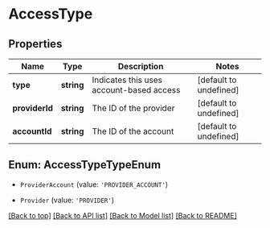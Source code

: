 # AccessType

## Properties

|Name | Type | Description | Notes|
|------------ | ------------- | ------------- | -------------|
|**type** | **string** | Indicates this uses account-based access | [default to undefined]|
|**providerId** | **string** | The ID of the provider | [default to undefined]|
|**accountId** | **string** | The ID of the account | [default to undefined]|


## Enum: AccessTypeTypeEnum


* `ProviderAccount` (value: `'PROVIDER_ACCOUNT'`)

* `Provider` (value: `'PROVIDER'`)





[[Back to top]](#) [[Back to API list]](../../README.md#documentation-for-api-endpoints) [[Back to Model list]](../../README.md#documentation-for-models) [[Back to README]](../../README.md)

